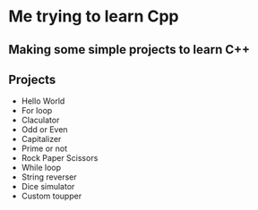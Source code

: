 # Me trying to learn Cpp

## Making some simple projects to learn C++

## Projects

* Hello World
* For loop
* Claculator
* Odd or Even
* Capitalizer
* Prime or not
* Rock Paper Scissors
* While loop
* String reverser
* Dice simulator
* Custom toupper
